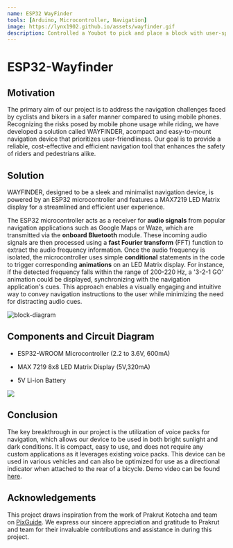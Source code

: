 ```yaml
---
name: ESP32 WayFinder
tools: [Arduino, Microcontroller, Navigation]
image: https://lynx1902.github.io/assets/wayfinder.gif
description: Controlled a Youbot to pick and place a block with user-specified positions and then simulated it in Coppeliasim.
---
```



# ESP32-Wayfinder

## Motivation

The primary aim of our project is to address the navigation challenges faced by cyclists and bikers in a safer manner compared to using mobile phones. Recognizing the risks posed by mobile phone usage while riding, we have developed a solution called WAYFINDER, acompact and easy-to-mount navigation device that prioritizes user-friendliness. Our goal is to provide a reliable, cost-effective and efficient navigation tool that enhances the safety of riders and pedestrians alike.

## Solution

WAYFINDER, designed to be a sleek and minimalist navigation device, is powered by an ESP32 microcontroller and features a MAX7219 LED Matrix display for a streamlined and efficient user experience.

The ESP32 microcontroller acts as a receiver for **audio signals** from popular navigation applications such as Google Maps or Waze, which are transmitted via the **onboard Bluetooth** module. These incoming audio signals are then processed using a **fast Fourier transform** (FFT) function to extract the audio frequency information. Once the audio frequency is isolated, the microcontroller uses simple **conditional** statements in the code to trigger corresponding **animations** on an LED Matrix display. For instance, if the detected frequency falls within the range of 200-220 Hz, a '3-2-1 GO' animation could be displayed, synchronizing with the navigation application's cues. This approach enables a visually engaging and intuitive way to convey navigation instructions to the user while minimizing the need for distracting audio cues.

![block-diagram](https://i.imgur.com/qb9Gqkx.png)

## Components and Circuit Diagram

- ESP32-WROOM Microcontroller (2.2 to 3.6V, 600mA)

- MAX 7219 8x8 LED Matrix Display (5V,320mA)

- 5V Li-ion Battery

![](https://i.imgur.com/cqQYnXy.png)


## Conclusion

The key breakthrough in our project is the utilization of voice packs for navigation, which allows our device to be used in both bright sunlight and dark conditions. It is compact, easy to use, and does not require any custom applications as it leverages existing voice packs. This device can be used in various vehicles and can also be optimized for use as a directional indicator when attached to the rear of a bicycle. Demo video can be found [here](https://drive.google.com/file/d/1Mbkwd8EKZAl2kjRXVolxyFDNpLGan6j1/view?usp=sharing).

## Acknowledgements

This project draws inspiration from the work of Prakrut Kotecha and team on [PixGuide](https://github.com/prakrutk/PixGuide). We express our sincere appreciation and gratitude to Prakrut and team for their invaluable contributions and assistance in during this project.
